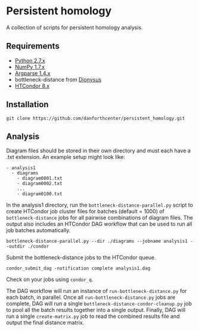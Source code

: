 # Persistent homology

A collection of scripts for persistent homology analysis.

## Requirements

* [Python 2.7.x](https://www.python.org/)
* [NumPy 1.7.x](http://www.numpy.org/)
* [Argparse 1.4.x](https://pypi.python.org/pypi/argparse)
* bottleneck-distance from [Dionysus](http://www.mrzv.org/software/dionysus/index.html)
* [HTCondor 8.x](https://research.cs.wisc.edu/htcondor/)

## Installation

`git clone https://github.com/danforthcenter/persistent_homology.git`

## Analysis

Diagram files should be stored in their own directory and must each have
a .txt extension. An example setup might look like:

```
- analysis1
  - diagrams
    - diagram0001.txt
    - diagram0002.txt
    ...
    - diagram0100.txt
```

In the analysis1 directory, run the `bottleneck-distance-parallel.py` 
script to create HTCondor job cluster files for batches (default = 1000) 
of `bottleneck-distance` jobs for all pairwise combinations of diagram
files. The output also includes an HTCondor DAG workflow that can be
used to run all job batches automatically.

`bottleneck-distance-parallel.py --dir ./diagrams --jobname analysis1 --outdir ./condor`

Submit the bottleneck-distance jobs to the HTCondor queue.

`condor_submit_dag -notification complete analysis1.dag`

Check on your jobs using `condor_q`.

The DAG workflow will run an instance of `run-bottleneck-distance.py` 
for each batch, in parallel. Once all `run-bottleneck-distance.py` jobs
are complete, DAG will run a single 
`bottleneck-distance-condor-cleanup.py` job to pool all the batch 
results together into a single output. Finally, DAG will run a single
`create-matrix.py` job to read the combined results file and output the
final distance matrix.
